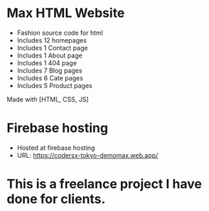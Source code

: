 # Max HTML Website

- Fashion source code for html
- Includes 12 homepages
- Includes 1 Contact page
- Includes 1 About page
- Includes 1 404 page
- Includes 7 Blog pages
- Includes 6 Cate pages
- Includes 5 Product pages

Made with [HTML, CSS, JS]

# Firebase hosting

- Hosted at firebase hosting
- URL: https://codersx-tokyo-demomax.web.app/

# This is a freelance project I have done for clients.